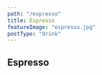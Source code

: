 ```yaml
---
path: "/espresso"
title: Espresso
featureImage: "espresso.jpg"
postType: "drink"
---
```

Espresso
---